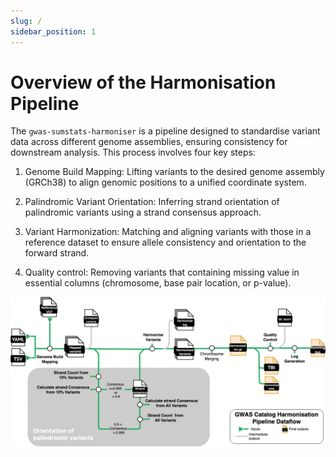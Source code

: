 ```yaml
---
slug: /
sidebar_position: 1
---
```


# Overview of the Harmonisation Pipeline

The `gwas-sumstats-harmoniser`  is a pipeline designed to standardise variant data across different genome assemblies, ensuring consistency for downstream analysis. This process involves four key steps:

1. Genome Build Mapping: Lifting variants to the desired genome assembly (GRCh38) to align genomic positions to a unified coordinate system.

2. Palindromic Variant Orientation: Inferring strand orientation of palindromic variants using a strand consensus approach.

3. Variant Harmonization:  Matching and aligning variants with those in a reference dataset to ensure allele consistency and orientation to the forward strand.

4. Quality control: Removing variants that containing missing value in essential columns (chromosome, base pair location, or p-value).

![nextflow workflow](../img/Harmonisation.png)